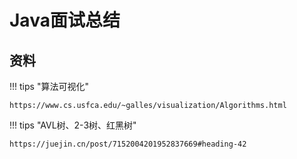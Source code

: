 # Java面试总结

## 资料

!!! tips "算法可视化"

    https://www.cs.usfca.edu/~galles/visualization/Algorithms.html

!!! tips "AVL树、2-3树、红黑树"

    https://juejin.cn/post/7152004201952837669#heading-42